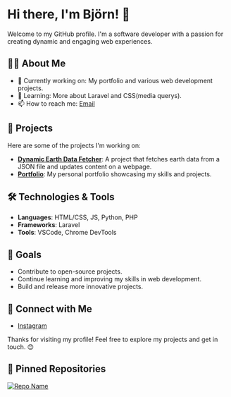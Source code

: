# Hi there, I'm Björn! 👋

Welcome to my GitHub profile. I'm a software developer with a passion for creating dynamic and engaging web experiences. 

## 👨‍💻 About Me

- 🔭 Currently working on: My portfolio and various web development projects.
- 🌱 Learning: More about Laravel and CSS(media querys).
- 📫 How to reach me: [Email](mailto:verschoorsb@gmail.com)

## 🚀 Projects

Here are some of the projects I'm working on:

- **[Dynamic Earth Data Fetcher](https://github.com/B078/Portfolio)**: A project that fetches earth data from a JSON file and updates content on a webpage.
- **[Portfolio](https://github.com/B078/Portfolio)**: My personal portfolio showcasing my skills and projects.

## 🛠️ Technologies & Tools

- **Languages**: HTML/CSS, JS, Python, PHP
- **Frameworks**: Laravel
- **Tools**: VSCode, Chrome DevTools

## 🎯 Goals

- Contribute to open-source projects.
- Continue learning and improving my skills in web development.
- Build and release more innovative projects.

## 🤝 Connect with Me

- [Instagram](https://www.instagram.com/bjornv_078)

Thanks for visiting my profile! Feel free to explore my projects and get in touch. 😊


## 📌 Pinned Repositories

[![Repo Name](https://github-readme-stats.vercel.app/api/pin/?username=your-github-username&repo=repo-name)](https://github.com/B078/Portfolio)

